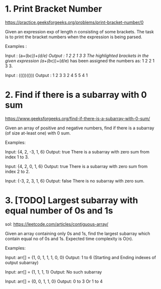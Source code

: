 # 1. Print Bracket Number 
https://practice.geeksforgeeks.org/problems/print-bracket-number/0

Given an expression exp of length n consisting of some brackets. The task is to print the bracket numbers when the expression is being parsed.

Examples :

Input : (a+(b*c))+(d/e)
Output : 1 2 2 1 3 3
The highlighted brackets in the given expression
(a+(b*c))+(d/e) has been assigned the numbers as:
1 2 2 1 3 3.

Input : ((())(()))
Output : 1 2 3 3 2 4 5 5 4 1

# 2. Find if there is a subarray with 0 sum
https://www.geeksforgeeks.org/find-if-there-is-a-subarray-with-0-sum/

Given an array of positive and negative numbers, find if there is a subarray (of size at-least one) with 0 sum.

Examples:

Input: {4, 2, -3, 1, 6}
Output: true 
There is a subarray with zero sum from index 1 to 3.

Input: {4, 2, 0, 1, 6}
Output: true 
There is a subarray with zero sum from index 2 to 2.

Input: {-3, 2, 3, 1, 6}
Output: false
There is no subarray with zero sum.


# 3. [TODO] Largest subarray with equal number of 0s and 1s
sol: https://leetcode.com/articles/contiguous-array/

Given an array containing only 0s and 1s, find the largest subarray which contain equal no of 0s and 1s. Expected time complexity is O(n).

Examples:

Input: arr[] = {1, 0, 1, 1, 1, 0, 0}
Output: 1 to 6 (Starting and Ending indexes of output subarray)

Input: arr[] = {1, 1, 1, 1}
Output: No such subarray

Input: arr[] = {0, 0, 1, 1, 0}
Output: 0 to 3 Or 1 to 4
